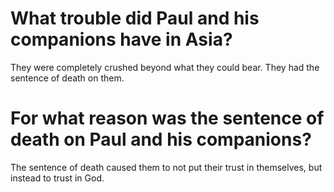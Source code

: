 # What trouble did Paul and his companions have in Asia?

They were completely crushed beyond what they could bear. They had the sentence of death on them.

# For what reason was the sentence of death on Paul and his companions?

The sentence of death caused them to not put their trust in themselves, but instead to trust in God.
